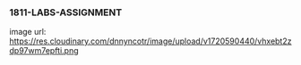 ### 1811-LABS-ASSIGNMENT
image url: https://res.cloudinary.com/dnnyncotr/image/upload/v1720590440/vhxebt2zdp97wm7epfti.png